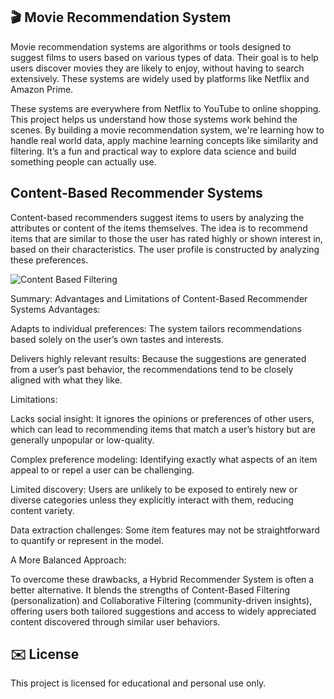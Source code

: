 🎬 Movie Recommendation System
------------------------------
Movie recommendation systems are algorithms or tools designed to suggest films to users based on various types of data. Their goal is to help users discover movies they are likely to enjoy, without having to search extensively. These systems are widely used by platforms like Netflix and Amazon Prime.

These systems are everywhere from Netflix to YouTube to online shopping. This project helps us understand how those systems work behind the scenes. By building a movie recommendation system, we're learning how to handle real world data, apply machine learning concepts like similarity and filtering. It’s a fun and practical way to explore data science and build something people can actually use.

Content-Based Recommender Systems
------------------------------
Content-based recommenders suggest items to users by analyzing the attributes or content of the items themselves. The idea is to recommend items that are similar to those the user has rated highly or shown interest in, based on their characteristics. The user profile is constructed by analyzing these preferences.


  ![Content Based Filtering ](https://github.com/user-attachments/assets/a0261666-9d95-440f-b0bb-a43a9ea04e57)

Summary: Advantages and Limitations of Content-Based Recommender Systems
Advantages:

Adapts to individual preferences: The system tailors recommendations based solely on the user’s own tastes and interests.

Delivers highly relevant results: Because the suggestions are generated from a user’s past behavior, the recommendations tend to be closely aligned with what they like.

Limitations:

Lacks social insight: It ignores the opinions or preferences of other users, which can lead to recommending items that match a user’s history but are generally unpopular or low-quality.

Complex preference modeling: Identifying exactly what aspects of an item appeal to or repel a user can be challenging.

Limited discovery: Users are unlikely to be exposed to entirely new or diverse categories unless they explicitly interact with them, reducing content variety.

Data extraction challenges: Some item features may not be straightforward to quantify or represent in the model.

A More Balanced Approach:

To overcome these drawbacks, a Hybrid Recommender System is often a better alternative. It blends the strengths of Content-Based Filtering (personalization) and Collaborative Filtering (community-driven insights), offering users both tailored suggestions and access to widely appreciated content discovered through similar user behaviors.

✉️ License
----------
This project is licensed for educational and personal use only.


